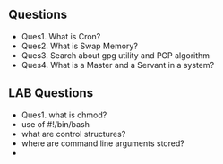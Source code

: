 ## Questions 
- Ques1. What is Cron?
- Ques2. What is Swap Memory?
- Ques3. Search about gpg utility and PGP algorithm
- Ques4. What is a Master and a Servant in a system?

## LAB Questions
- Ques1. what is chmod?
- use of #!/bin/bash
- what are control structures?
- where are command line arguments stored?
- 

